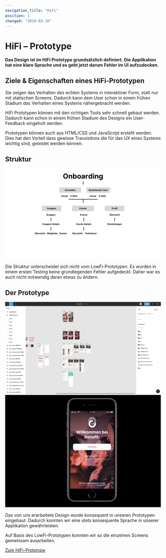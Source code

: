 ```yaml
---
navigation_title: "HiFi"
position: 3
changed: "2019-03-16"
---
```


# HiFi – Prototype
**Das Design ist im HiFi Prototype grundsätzlich definiert. Die Applikation hat eine klare Sprache und es geht jetzt darum Fehler im UI aufzudecken.**

## Ziele & Eigenschaften eines HiFi-Prototypen
Sie zeigen das Verhalten des echten Systems in interaktiver Form,  statt nur mit statischen Screens. Dadurch kann dem User schon in einem frühen Stadium das Verhalten eines Systems nähergebracht werden.

HiFi Prototypen können mit den richtigen Tools sehr schnell gebaut werden. Dadurch kann schon in einem frühen Stadium des Designs ein User-Feedback eingeholt werden.
 
Prototypen können auch aus HTML/CSS und JavaScript erstellt werden. Dies hat den Vorteil dass gewisse Transisitons die für das UX eines Systems wichtig sind, getestet werden können.



## Struktur

![User Flow](_media/Flow_Chart.png)

Die Struktur unterscheidet sich nicht vom LowFi-Prototypen. Es wurden in einem ersten Testing keine grundlegenden Fehler aufgedeckt. Daher war es auch nicht notwendig daran etwas zu ändern.

## Der Prototype

![Figma](_media/figma.png)
![HiFi](_media/proto.png)

Das von uns erarbeitete Design wurde konsequent in unseren Prototypen eingebaut. Dadurch konnten wir eine stets konsequente Sprache in unserer Applikation gewährleisten.

Auf Basis des LowFi-Prototypen konnten wir so die einzelnen Screens gemeinsam ausarbeiten.


[Zum HiFi-Prototype](https://www.figma.com/proto/RECJuTUBg0xR3bLLu1yByFAr/Benefit?node-id=92%3A649&scaling=scale-down)









